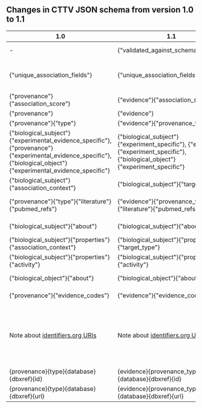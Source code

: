 ## Changes in CTTV JSON schema from version 1.0 to 1.1

1.0 | 1.1 | Description
--------|--------|--------
-|{"validated_against_schema_version"}|This is a **required field**. Please indicate which version of the CTTV schema you have validated your JSON data against.
{"unique_association_fields"}|{"unique_association_fields"}|This is the same as before and is a **required field**. Just to clarify, if you have an array of values that make a particular key unique, **please provide these as comma-separated concatenated values. [See example](../help/README.md#7-what-is-the-unique_association_fields-codeblock-in-the-json)**.
{"provenance"}{"association_score"}|{"evidence"}{"association_score"}|This is now a **required field**. Ability to set to 'null' if it does not apply. [See help](../help/README.md#9-evidenceassociation_score-is-a-required-field-but-what-if-my-dataset-doesnt-estimate-this)
{"provenance"}|{"evidence"}| Field has been renamed.
{"provenance"}{"type"}|{"evidence"}{"provenance_type"}|Field has been renamed.
{"biological_subject"}{"experimental_evidence_specific"}, {"provenance"}{"experimental_evidence_specific"}, {"biological_object"}{"experimental_evidence_specific"}|{"biological_subject"}{"experiment_specific"}, {"evidence"}{"experiment_specific"}, {"biological_object"}{"experiment_specific"}|Fields have been renamed.
{"biological_subject"}{"association_context"}|{"biological_subject"}{"target_type"}|Field has been renamed.
{"provenance"}{"type"}{"literature"}{"pubmed_refs"}|{"evidence"}{"provenance_type"}{"literature"}{"pubmed_refs"}|This used to be an array of integers. Now it is an array of "http://identifiers.org/pubmed/[0-9]+$" pattern-matched URIs.  [See help](../help/README.md#miriam-registry-questions)
{"biological_subject"}{"about"}|{"biological_subject"}{"about"}| Now an array of "^http://identifiers.org/.+/.+" pattern-matched URIs. [See help](../help/README.md#miriam-registry-questions)
{"biological_subject"}{"properties"}{"association_context"}|{"biological_subject"}{"properties"}{"target_type"}| Now a  "^http://identifiers.org/cttv[.]{1,1}target/.+$" pattern-matched URI. [See help](../json_schema/cttv_uris_namespaces.md)
{"biological_subject"}{"properties"}{"activity"}|{"biological_subject"}{"properties"}{"activity"}| Now a  "^http://identifiers.org/cttv[.]{1,1}activity/.+$" pattern-matched URI. [See help](../json_schema/cttv_uris_namespaces.md)
{"biological_object"}{"about"}|{"biological_object"}{"about"}| Now an array of "^http://identifiers.org/.+/.+" pattern-matched URIs. [See help](../help/README.md#miriam-registry-questions)
{"provenance"}{"evidence_codes"}|{"evidence"}{"evidence_codes"}|Now an array of "^http://identifiers.org/eco/ECO:[0-9]{7,7}$" pattern-matched URIs. [See help](../help/README.md#1-which-evidence-codes-should-i-use)
Note about [identifiers.org URIs](http://www.ebi.ac.uk/miriam/main/collections/)|Note about [identifiers.org URIs](http://www.ebi.ac.uk/miriam/main/collections/)|**Please make sure you use the correct URIs!** e.g. experimental factors ontology (EFO) = [http://identifiers.org/efo/nnnnnnn](http://www.ebi.ac.uk/miriam/main/collections/MIR:00000391), evidence codes ontology (ECO) = [http://identifiers.org/eco/ECO:nnnnnnn](http://www.ebi.ac.uk/miriam/main/collections/MIR:00000055), Orphanet = [http://identifiers.org/orphanet/nnnnn](http://www.ebi.ac.uk/miriam/main/collections/MIR:00000220)
{provenance}{type}{database}{dbxref}{id}|{evidence}{provenance_type}{database}{dbxref}{id}|This now accepts only identifier.org namespaces e.g. http://identifiers.org/orphanet
{provenance}{type}{database}{dbxref}{url}|{evidence}{provenance_type}{database}{dbxref}{url}|This now accepts only identifier.org namespaces e.g. http://identifiers.org/orphanet/93298

